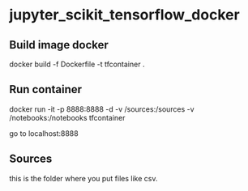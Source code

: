 # jupyter_scikit_tensorflow_docker

## Build image docker
docker build -f Dockerfile -t tfcontainer .

## Run container
docker run -it -p 8888:8888 -d -v <path>/sources:/sources -v <path>/notebooks:/notebooks tfcontainer

go to localhost:8888 

## Sources

this is the folder where you put files like csv.